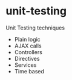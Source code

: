 # unit-testing
Unit Testing techniques

- Plain logic
- AJAX calls
- Controllers
- Directives
- Services
- Time based
